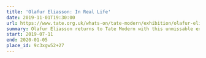 ```yaml
---
title: 'Olafur Eliasson: In Real Life'
date: 2019-11-01T19:30:00
url: https://www.tate.org.uk/whats-on/tate-modern/exhibition/olafur-eliasson
summary: Olafur Eliasson returns to Tate Modern with this unmissable exhibition.
start: 2019-07-11
end: 2020-01-05
place_id: 9c3xgw52+27
---
```

